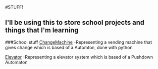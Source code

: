 #STUFF!
## I'll be using this to store school projects and things that I'm learning

###School stuff
[ChangeMachine](https://github.com/UnsignedV0id/Stuff/tree/master/ChangeMachine)
	-Representing a vending machine that gives change which is based of a Automton, done with python

[Elevator](https://github.com/UnsignedV0id/Stuff/tree/master/Elevator)
	-Representing a elevator system which is based of a Pushdown Automaton


